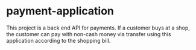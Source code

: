 # payment-application
This project is a back end API for payments. If a customer buys at a shop, the customer can pay with non-cash money via transfer using this application according to the shopping bill.
